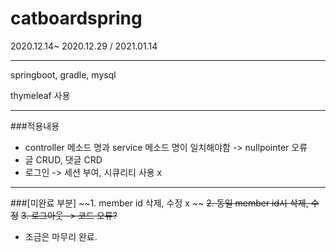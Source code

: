 # catboardspring

2020.12.14~ 2020.12.29 / 2021.01.14

* * *

springboot, gradle, mysql

thymeleaf 사용

* * *
###적용내용
- controller 메소드 명과 service 메소드 명이 일치해야함  -> nullpointer 오류 
- 글 CRUD, 댓글 CRD
- 로그인 -> 세션 부여, 시큐리티 사용 x

* * *

###[미완료 부분]
~~1. member id 삭제, 수정 x ~~
~~2. 동일 member id시 삭제, 수정~~
~~3. 로그아웃 -> 코드 오류?~~

- 조금은 마무리 완료.
